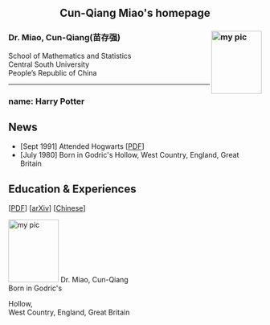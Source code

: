 <h2><p align="center"> Cun-Qiang Miao's homepage </p></h2>


### Dr. Miao, Cun-Qiang(苗存强) <img src="https://github.com/miaocunqiang/cqmiao-homepage/raw/main/img-storage/pic_head.jpg" alt="my pic" align="right" width='100px' height='125px'/> 

School of Mathematics and Statistics <br/>
Central South University <br/>
People’s Republic of China

---------------------------------
     

### name: Harry Potter


## News

- [Sept 1991] Attended Hogwarts [[PDF](https://www.google.com)]
- [July 1980] Born in Godric's Hollow, West Country, England, Great Britain


## Education & Experiences

[[PDF](https://www.google.com)] [[arXiv](https://arxiv.org)] [[Chinese](http://faculty.csu.edu.cn/miaocunqiang/zh_CN/index.htm)]


<img src="https://github.com/miaocunqiang/cqmiao-homepage/raw/main/img-storage/pic_head.jpg" alt="my pic" width='100px' height='125px'/> Dr. Miao, Cun-Qiang <br/> Born in Godric's 

Hollow, <br/> West Country, England, Great Britain
  

